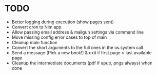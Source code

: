# TODO

-   Better logging during execution (show pages sent)
-   Convert cron to Nim app
-   Allow passing email address & mailgun settings via command line
-   Move missing config error cases to top of main
-   Cleanup main function
-   Convert the short arguments to the full ones in the os.system call
-   Send a message (Pick a new book!) & exit if first page > last available page
-   Cleanup the intermediate documents (pdf if epub, pngs always) when done
